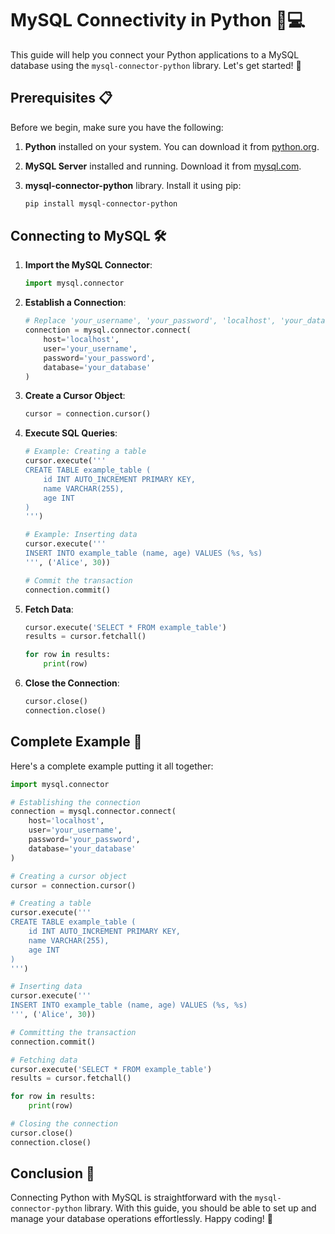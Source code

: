 # MySQL Connectivity in Python 🐍💻

This guide will help you connect your Python applications to a MySQL database using the `mysql-connector-python` library. Let's get started! 🚀

## Prerequisites 📋

Before we begin, make sure you have the following:

1. **Python** installed on your system. You can download it from [python.org](https://www.python.org/downloads/).
2. **MySQL Server** installed and running. Download it from [mysql.com](https://dev.mysql.com/downloads/mysql/).
3. **mysql-connector-python** library. Install it using pip:

   ```bash
   pip install mysql-connector-python
   ```

## Connecting to MySQL 🛠️

1. **Import the MySQL Connector**:

   ```python
   import mysql.connector
   ```

2. **Establish a Connection**:

   ```python
   # Replace 'your_username', 'your_password', 'localhost', 'your_database' with your MySQL credentials
   connection = mysql.connector.connect(
       host='localhost',
       user='your_username',
       password='your_password',
       database='your_database'
   )
   ```

3. **Create a Cursor Object**:

   ```python
   cursor = connection.cursor()
   ```

4. **Execute SQL Queries**:

   ```python
   # Example: Creating a table
   cursor.execute('''
   CREATE TABLE example_table (
       id INT AUTO_INCREMENT PRIMARY KEY,
       name VARCHAR(255),
       age INT
   )
   ''')

   # Example: Inserting data
   cursor.execute('''
   INSERT INTO example_table (name, age) VALUES (%s, %s)
   ''', ('Alice', 30))

   # Commit the transaction
   connection.commit()
   ```

5. **Fetch Data**:

   ```python
   cursor.execute('SELECT * FROM example_table')
   results = cursor.fetchall()

   for row in results:
       print(row)
   ```

6. **Close the Connection**:

   ```python
   cursor.close()
   connection.close()
   ```

## Complete Example 🌟

Here's a complete example putting it all together:

```python
import mysql.connector

# Establishing the connection
connection = mysql.connector.connect(
    host='localhost',
    user='your_username',
    password='your_password',
    database='your_database'
)

# Creating a cursor object
cursor = connection.cursor()

# Creating a table
cursor.execute('''
CREATE TABLE example_table (
    id INT AUTO_INCREMENT PRIMARY KEY,
    name VARCHAR(255),
    age INT
)
''')

# Inserting data
cursor.execute('''
INSERT INTO example_table (name, age) VALUES (%s, %s)
''', ('Alice', 30))

# Committing the transaction
connection.commit()

# Fetching data
cursor.execute('SELECT * FROM example_table')
results = cursor.fetchall()

for row in results:
    print(row)

# Closing the connection
cursor.close()
connection.close()
```

## Conclusion 🎉

Connecting Python with MySQL is straightforward with the `mysql-connector-python` library. With this guide, you should be able to set up and manage your database operations effortlessly. Happy coding! 🚀
